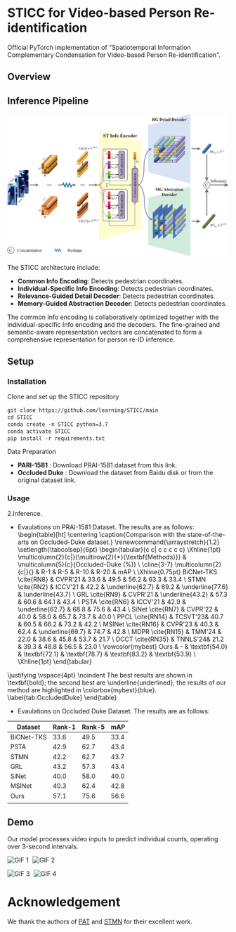 # STICC for Video-based Person Re-identification
Official PyTorch implementation of "Spatiotemporal Information Complementary Condensation for Video-based Person Re-identification". 

## Overview

## Inference Pipeline

![Inference Pipeline](./figures/STICC.png)

The STICC architecture include:
- **Common Info Encoding**: Detects pedestrian coordinates.
- **Individual-Specific Info Encoding**: Detects pedestrian coordinates.
- **Relevance-Guided Detail Decoder**: Detects pedestrian coordinates.
- **Memory-Guided Abstraction Decoder**: Detects pedestrian coordinates.

The common Info encoding is collaboratively optimized together with the individual-specific Info encoding and the decoders. The fine-grained and semantic-aware representation vectors are concatenated to form a comprehensive representation for person re-ID inference. 

## Setup

### Installation

Clone and set up the STICC repository

```
git clone https://github.com/learning/STICC/main
cd STICC
conda create -n STICC python=3.7
conda activate STICC
pip install -r requirements.txt
```

Data Preparation
- **PARI-1581** : Download PRAI-1581 dataset from this link.
- **Occluded Duke** : Download the dataset from Baidu disk or from the original dataset link.


### Usage

2.Inference.

   * Evaulations on PRAI-1581 Dataset. The results are as follows:
\begin{table}[ht]
\centering
\caption{Comparison with the state-of-the-arts on Occluded-Duke dataset.} 
\renewcommand{\arraystretch}{1.2}
\setlength{\tabcolsep}{6pt}
\begin{tabular}{c c| c c c c c}
\Xhline{1pt}
\multicolumn{2}{c|}{\multirow{2}{*}{\textbf{Methods}}} & \multicolumn{5}{c}{Occluded-Duke (\%)} \\ \cline{3-7}
\multicolumn{2}{c|}{} & R-1 & R-5 & R-10 & R-20 & mAP \\
\Xhline{0.75pt}
BiCNet-TKS \cite{RN8} & CVPR'21 & 33.6 & 49.5 & 56.2  & 63.3 & 33.4 \\
STMN \cite{RN2}       & ICCV'21 & 42.2 & \underline{62.7} & 69.2  & \underline{77.6}  & \underline{43.7} \\
GRL \cite{RN9}        & CVPR'21 & \underline{43.2} & 57.3 & 60.6 & 64.1 & 43.4 \\
PSTA \cite{RN6}      & ICCV'21 & 42.9 & \underline{62.7} & 68.8 & 75.6 & 43.4 \\
SiNet \cite{RN7}      & CVPR'22 & 40.0 & 58.0 & 65.7 & 73.7 & 40.0 \\
PPCL \cite{RN14}      & TCSVT'23& 40.7 & 60.5 & 66.2 & 73.2 & 42.2 \\
MSINet \cite{RN16}    & CVPR'23 & 40.3 & 62.4 & \underline{69.7} & 74.7 & 42.8 \\
MDPR \cite{RN15}      & TMM'24  & 22.0 & 38.6 & 45.8 & 53.7 & 21.7 \\
DCCT \cite{RN35}      & TNNLS'24& 21.2 & 39.3 & 48.8 & 56.5 & 23.0 \\
\rowcolor{mybest}
Ours           & -       & \textbf{54.0} & \textbf{72.1} & \textbf{78.7} & \textbf{83.2} & \textbf{53.9} \\
\Xhline{1pt}
\end{tabular}

\justifying
\vspace{4pt}
\noindent The best results are shown in \textbf{bold}; 
the second best are \underline{underlined}; 
the results of our method are highlighted in \colorbox{mybest}{blue}.
\label{tab:OccludedDuke}
\end{table}

   * Evaulations on Occluded Duke Dataset. The results are as follows:

| Dataset | Rank-1 | Rank-5 | mAP|
| ------ | --- | --- | --- |
| BiCNet-TKS | 33.6 | 49.5| 33.4|
| PSTA | 42.9 | 62.7| 43.4|
| STMN | 42.2 | 62.7| 43.7|
| GRL | 43.2 | 57.3| 43.4|
| SiNet  | 40.0 | 58.0| 40.0|
| MSINet | 40.3 | 62.4| 42.8|
| Ours | 57.1 | 75.6| 56.6|
||

## Demo

Our model processes video inputs to predict individual counts, operating over 3-second intervals.

<p>
  <img src="https://github.com/learnsharing/STICC/blob/master/scene1.gif" alt="GIF 1" style="width: 22%; margin-right: 5px;">
  <img src="https://github.com/learnsharing/STICC/blob/master/scene2.gif" alt="GIF 2" style="width: 22%; margin-right: 5px;">
</p>
<p>
  <img src="https://github.com/learnsharing/STICC/blob/master/scene3.gif" alt="GIF 3" style="width: 22%; margin-right: 5px;">
  <img src="https://github.com/learnsharing/STICC/blob/master/scene4.gif" alt="GIF 4" style="width: 22%; margin-right: 5px;">
</p>


# Acknowledgement

We thank the authors of [PAT](https://arxiv.org/pdf/2106.04095) and [STMN](https://cvlab-yonsei.github.io/projects/STMN) for their excellent work.
